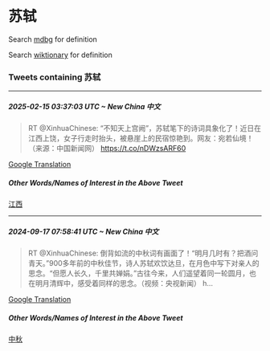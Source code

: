 # 苏轼

Search [mdbg](https://www.mdbg.net/chinese/dictionary?page=worddict&wdrst=0&wdqb=苏轼) for definition

Search [wiktionary](https://en.wiktionary.org/wiki/苏轼) for definition

### Tweets containing 苏轼

___
##### 2025-02-15 03:37:03 UTC ~ New China 中文
> RT @XinhuaChinese: “不知天上宫阙”，苏轼笔下的诗词具象化了！近日在江西上饶，女子行走时抬头，被悬崖上的民宿惊艳到。网友：宛若仙境！（来源：中国新闻网） https://t.co/nDWzsARF60

[Google Translation](https://translate.google.com/?hi=en&tab=TT&sl=zh-CN&tl=en&op=translate&text=RT+%40XinhuaChinese%3A+%E2%80%9C%E4%B8%8D%E7%9F%A5%E5%A4%A9%E4%B8%8A%E5%AE%AB%E9%98%99%E2%80%9D%EF%BC%8C%E8%8B%8F%E8%BD%BC%E7%AC%94%E4%B8%8B%E7%9A%84%E8%AF%97%E8%AF%8D%E5%85%B7%E8%B1%A1%E5%8C%96%E4%BA%86%EF%BC%81%E8%BF%91%E6%97%A5%E5%9C%A8%E6%B1%9F%E8%A5%BF%E4%B8%8A%E9%A5%B6%EF%BC%8C%E5%A5%B3%E5%AD%90%E8%A1%8C%E8%B5%B0%E6%97%B6%E6%8A%AC%E5%A4%B4%EF%BC%8C%E8%A2%AB%E6%82%AC%E5%B4%96%E4%B8%8A%E7%9A%84%E6%B0%91%E5%AE%BF%E6%83%8A%E8%89%B3%E5%88%B0%E3%80%82%E7%BD%91%E5%8F%8B%EF%BC%9A%E5%AE%9B%E8%8B%A5%E4%BB%99%E5%A2%83%EF%BC%81%EF%BC%88%E6%9D%A5%E6%BA%90%EF%BC%9A%E4%B8%AD%E5%9B%BD%E6%96%B0%E9%97%BB%E7%BD%91%EF%BC%89+https%3A%2F%2Ft.co%2FnDWzsARF60)
##### Other Words/Names of Interest in the Above Tweet
[江西](江西.md)
___
##### 2024-09-17 07:58:41 UTC ~ New China 中文
> RT @XinhuaChinese: 倒背如流的中秋词有画面了！“明月几时有？把酒问青天。”900多年前的中秋佳节，诗人苏轼欢饮达旦，在月色中写下对亲人的思念。“但愿人长久，千里共婵娟。”古往今来，人们遥望着同一轮圆月，也在明月清辉中，感受着同样的思念。（视频：央视新闻） h…

[Google Translation](https://translate.google.com/?hi=en&tab=TT&sl=zh-CN&tl=en&op=translate&text=RT+%40XinhuaChinese%3A+%E5%80%92%E8%83%8C%E5%A6%82%E6%B5%81%E7%9A%84%E4%B8%AD%E7%A7%8B%E8%AF%8D%E6%9C%89%E7%94%BB%E9%9D%A2%E4%BA%86%EF%BC%81%E2%80%9C%E6%98%8E%E6%9C%88%E5%87%A0%E6%97%B6%E6%9C%89%EF%BC%9F%E6%8A%8A%E9%85%92%E9%97%AE%E9%9D%92%E5%A4%A9%E3%80%82%E2%80%9D900%E5%A4%9A%E5%B9%B4%E5%89%8D%E7%9A%84%E4%B8%AD%E7%A7%8B%E4%BD%B3%E8%8A%82%EF%BC%8C%E8%AF%97%E4%BA%BA%E8%8B%8F%E8%BD%BC%E6%AC%A2%E9%A5%AE%E8%BE%BE%E6%97%A6%EF%BC%8C%E5%9C%A8%E6%9C%88%E8%89%B2%E4%B8%AD%E5%86%99%E4%B8%8B%E5%AF%B9%E4%BA%B2%E4%BA%BA%E7%9A%84%E6%80%9D%E5%BF%B5%E3%80%82%E2%80%9C%E4%BD%86%E6%84%BF%E4%BA%BA%E9%95%BF%E4%B9%85%EF%BC%8C%E5%8D%83%E9%87%8C%E5%85%B1%E5%A9%B5%E5%A8%9F%E3%80%82%E2%80%9D%E5%8F%A4%E5%BE%80%E4%BB%8A%E6%9D%A5%EF%BC%8C%E4%BA%BA%E4%BB%AC%E9%81%A5%E6%9C%9B%E7%9D%80%E5%90%8C%E4%B8%80%E8%BD%AE%E5%9C%86%E6%9C%88%EF%BC%8C%E4%B9%9F%E5%9C%A8%E6%98%8E%E6%9C%88%E6%B8%85%E8%BE%89%E4%B8%AD%EF%BC%8C%E6%84%9F%E5%8F%97%E7%9D%80%E5%90%8C%E6%A0%B7%E7%9A%84%E6%80%9D%E5%BF%B5%E3%80%82%EF%BC%88%E8%A7%86%E9%A2%91%EF%BC%9A%E5%A4%AE%E8%A7%86%E6%96%B0%E9%97%BB%EF%BC%89+h%E2%80%A6)
##### Other Words/Names of Interest in the Above Tweet
[中秋](中秋.md)
